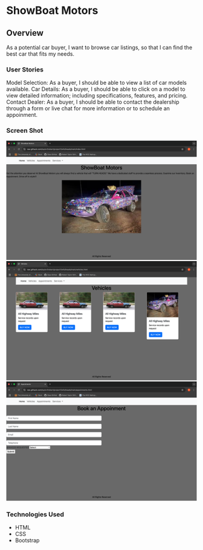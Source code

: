 # ShowBoat Motors 

## Overview
As a potential car buyer, I want to browse car listings, so that I can find the best car that fits my needs.
### User Stories 
Model Selection: 
As a buyer, I should be able to view a list of car models available.
Car Details: 
As a buyer, I should be able to click on a model to view detailed information; including specifications, features, and pricing. 
Contact Dealer: 
As a buyer, I should be able to contact the dealership through a form or live chat for more information or to schedule an appoinment. 
### Screen Shot 

![index page](images/index_screenshot.png)
![vehicle page](images/vehicle_screenshot.png)
![appinment page](images/appoinment_screenshot.png)

### Technologies Used
- HTML
- CSS
- Bootstrap


